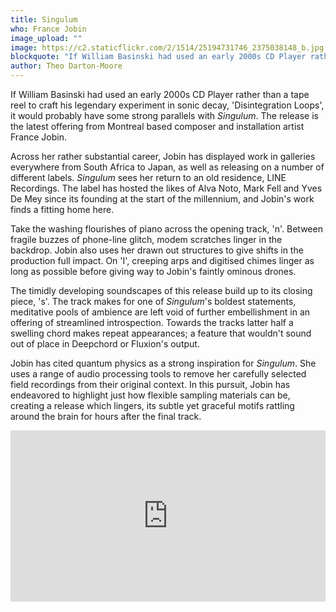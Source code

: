 ```yaml
---
title: Singulum
who: France Jobin
image_upload: ""
image: https://c2.staticflickr.com/2/1514/25194731746_2375038148_b.jpg
blockquote: "If William Basinski had used an early 2000s CD Player rather than a tape reel to craft his legendary experiment in sonic decay, 'Disintegration Loops', it would probably have some strong parallels with _Singulum_. The release is the latest offering from Montreal based composer and installation artist France Jobin."
author: Theo Darton-Moore
---
```

If William Basinski had used an early 2000s CD Player rather than a tape reel to craft his legendary experiment in sonic decay, 'Disintegration Loops', it would probably have some strong parallels with _Singulum_. The release is the latest offering from Montreal based composer and installation artist France Jobin. 

Across her rather substantial career, Jobin has displayed work in galleries everywhere from South Africa to Japan, as well as releasing on a number of different labels. _Singulum_ sees her return to an old residence, LINE Recordings. The label has hosted the likes of Alva Noto, Mark Fell and Yves De Mey since its founding at the start of the millennium, and Jobin's work finds a fitting home here.

Take the washing flourishes of piano across the opening track, 'n'. Between fragile buzzes of phone-line glitch, modem scratches linger in the backdrop. Jobin also uses her drawn out structures to give shifts in the production full impact. On 'I', creeping arps and digitised chimes linger as long as possible before giving way to Jobin's faintly ominous drones.

The timidly developing soundscapes of this release build up to its closing piece, 's'. The track makes for one of _Singulum_'s boldest statements, meditative pools of ambience are left void of further embellishment in an offering of streamlined introspection. Towards the tracks latter half a swelling chord makes repeat appearances; a feature that wouldn't sound out of place in Deepchord or Fluxion's output. 

Jobin has cited quantum physics as a strong inspiration for _Singulum_. She uses a range of audio processing tools to remove her carefully selected field recordings from their original context. In this pursuit, Jobin has  endeavored to highlight just how flexible sampling materials can be, creating a release which lingers, its subtle yet graceful motifs rattling around the brain for hours after the final track.

<iframe style="border: 0; width: 100%; height: 274px;" src="https://bandcamp.com/EmbeddedPlayer/album=4225136994/size=large/bgcol=ffffff/linkcol=333333/artwork=small/transparent=true/" seamless><a href="http://lineimprint.bandcamp.com/album/singulum">Singulum by FRANCE JOBIN</a></iframe>
